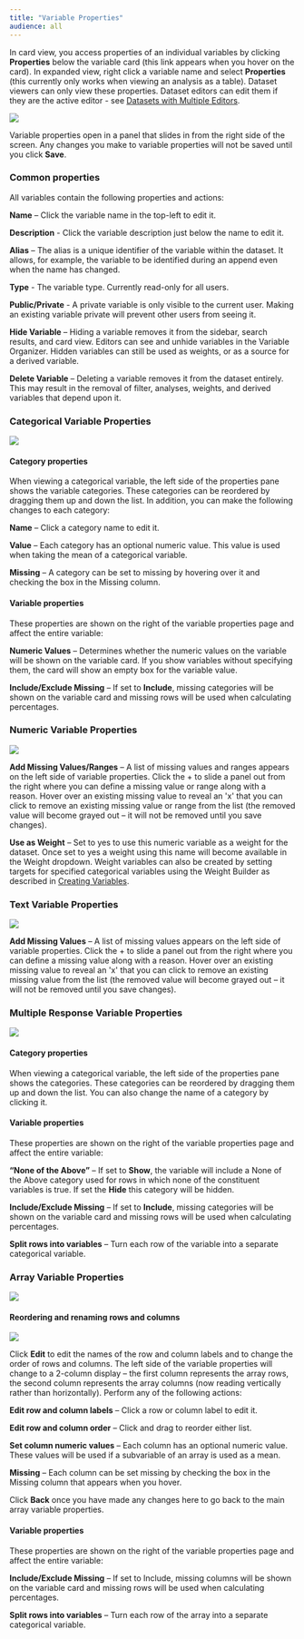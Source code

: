 ```yaml
---
title: "Variable Properties"
audience: all
---
```


In card view, you access properties of an individual variables by clicking **Properties** below the variable card (this link appears when you hover on the card). In expanded view, right click a variable name and select **Properties** (this currently only works when viewing an analysis as a table). Dataset viewers can only view these properties. Dataset editors can edit them if they are the active editor - see [Datasets with Multiple Editors](crunch_multiple-editors.html).

![](images/edit-variable-properties-resized.png)

Variable properties open in a panel that slides in from the right side of the screen. Any changes you make to variable properties will not be saved until you click **Save**.

### Common properties

All variables contain the following properties and actions:

**Name** – Click the variable name in the top-left to edit it.

**Description** - Click the variable description just below the name to edit it.

**Alias** – The alias is a unique identifier of the variable within the dataset. It allows, for example, the variable to be identified during an append even when the name has changed.

**Type** - The variable type. Currently read-only for all users.

**Public/Private** - A private variable is only visible to the current user. Making an existing variable private will prevent other users from seeing it.

**Hide Variable** – Hiding a variable removes it from the sidebar, search results, and card view. Editors can see and unhide variables in the Variable Organizer. Hidden variables can still be used as weights, or as a source for a derived variable.

**Delete Variable** – Deleting a variable removes it from the dataset entirely. This may result in the removal of filter, analyses, weights, and derived variables that depend upon it.

### Categorical Variable Properties

![](images/CategoricalVariableProperties.png)

#### Category properties

When viewing a categorical variable, the left side of the properties pane shows the variable categories. These categories can be reordered by dragging them up and down the list. In addition, you can make the following changes to each category:

**Name** – Click a category name to edit it.

**Value** – Each category has an optional numeric value. This value is used when taking the mean of a categorical variable.

**Missing** – A category can be set to missing by hovering over it and checking the box in the Missing column. 

#### Variable properties

These properties are shown on the right of the variable properties page and affect the entire variable:

**Numeric Values** – Determines whether the numeric values on the variable will be shown on the variable card. If you show variables without specifying them, the card will show an empty box for the variable value.

**Include/Exclude Missing** – If set to **Include**, missing categories will be shown on the variable card and missing rows will be used when calculating percentages.

### Numeric Variable Properties

![](images/NumericVariableProperties.png)

**Add Missing Values/Ranges** – A list of missing values and ranges appears on the left side of variable properties. Click the + to slide a panel out from the right where you can define a missing value or range along with a reason. Hover over an existing missing value to reveal an 'x' that you can click to remove an existing missing value or range from the list (the removed value will become grayed out – it will not be removed until you save changes). 

**Use as Weight** – Set to yes to use this numeric variable as a weight for the dataset. Once set to yes a weight using this name will become available in the Weight dropdown. Weight variables can also be created by setting targets for specified categorical variables using the Weight Builder as described in [Creating Variables](crunch_creating-variables-for-dataset-editors.html).

### Text Variable Properties

![](images/TextVariableProperties.png)

**Add Missing Values** – A list of missing values appears on the left side of variable properties. Click the + to slide a panel out from the right where you can define a missing value along with a reason. Hover over an existing missing value to reveal an 'x' that you can click to remove an existing missing value from the list (the removed value will become grayed out – it will not be removed until you save changes). 

### Multiple Response Variable Properties

![](images/MultipleResponseVariableProperties.png)

#### Category properties

When viewing a categorical variable, the left side of the properties pane shows the categories. These categories can be reordered by dragging them up and down the list. You can also change the name of a category by clicking it.

#### Variable properties

These properties are shown on the right of the variable properties page and affect the entire variable:

**“None of the Above”** – If set to **Show**, the variable will include a None of the Above category used for rows in which none of the constituent variables is true. If set the **Hide** this category will be hidden.

**Include/Exclude Missing** – If set to **Include**, missing categories will be shown on the variable card and missing rows will be used when calculating percentages.

**Split rows into variables** – Turn each row of the variable into a separate categorical variable.

### Array Variable Properties

![](images/ArrayVariableProperties.png)

#### Reordering and renaming rows and columns

![](images/ArrayVariableRowColumnEdit.png)

Click **Edit** to edit the names of the row and column labels and to change the order of rows and columns. The left side of the variable properties will change to a 2-column display – the first column represents the array rows, the second column represents the array columns (now reading vertically rather than horizontally). Perform any of the following actions:

**Edit row and column labels** – Click a row or column label to edit it.

**Edit row and column order** – Click and drag to reorder either list.

**Set column numeric values** – Each column has an optional numeric value. These values will be used if a subvariable of an array is used as a mean.

**Missing** – Each column can be set missing by checking the box in the Missing column that appears when you hover.

Click **Back** once you have made any changes here to go back to the main array variable properties.

#### Variable properties

These properties are shown on the right of the variable properties page and affect the entire variable:

**Include/Exclude Missing** – If set to Include, missing columns will be shown on the variable card and missing rows will be used when calculating percentages.

**Split rows into variables** – Turn each row of the array into a separate categorical variable. 